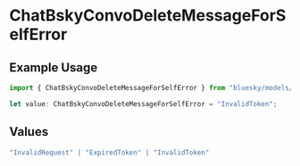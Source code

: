 # ChatBskyConvoDeleteMessageForSelfError

## Example Usage

```typescript
import { ChatBskyConvoDeleteMessageForSelfError } from "bluesky/models/errors";

let value: ChatBskyConvoDeleteMessageForSelfError = "InvalidToken";
```

## Values

```typescript
"InvalidRequest" | "ExpiredToken" | "InvalidToken"
```